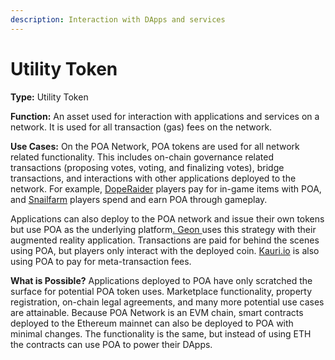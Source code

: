 ```yaml
---
description: Interaction with DApps and services
---
```


# Utility Token

**Type:** Utility Token

**Function:** An asset used for interaction with applications and services on a network. It is used for all transaction (gas) fees on the network.

**Use Cases:**  On the POA Network, POA tokens are used for all network related functionality. This includes on-chain governance related transactions (proposing votes, voting, and finalizing votes), bridge transactions, and interactions with other applications deployed to the network. For example, [DopeRaider](https://doperaider.com/#/) players pay for in-game items with POA, and [Snailfarm](https://www.stateofthedapps.com/dapps/poa-snailfarm) players spend and earn POA through gameplay.

Applications can also deploy to the POA network and issue their own tokens but use POA as the underlying platform[. Geon ](https://www.geon.network)uses this strategy with their augmented reality application. Transactions are paid for behind the scenes using POA, but players only interact with the deployed coin. [Kauri.io](https://kauri.io) is also using POA to pay for meta-transaction fees.

**What is Possible?** Applications deployed to POA have only scratched the surface for potential POA token uses. Marketplace functionality, property registration, on-chain legal agreements, and many more potential use cases are attainable. Because POA Network is an EVM chain, smart contracts deployed to the Ethereum mainnet can also be deployed to POA with minimal changes. The functionality is the same, but instead of using ETH the contracts can use POA to power their DApps.&#x20;

